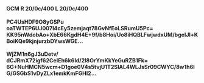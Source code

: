 #### GCM R 20/0c/400 L 20/0c/400
**PC4UsHDF9O8yGSPu**<br/>**oaTWTEP6UJ007I4cEy5zemjaqt78GvNfEoLSRumU5Pc=**<br/>**KK95nWdobAo+XbE66KgdH4E+9f/b8Hoi/Uo8iHQBLFwjwdxUM/bgeIJl+KBoiKQe9kjnjurzbDYwsWGE...**<br/><br/>
**WjZM1n6gJ3uDetv/**<br/>**dCJRmX72igf62CeIEh6k6ld/2l8OrYmKkYeGuRZB1Fk=**<br/>**6G+NuHMCN5wcm+D1goe0V4s5tvjU1T2SlAL4WLJsSr09CWYC/8w1h6lG/GSGbS1vDyZLx1emkKmFGHI2...**